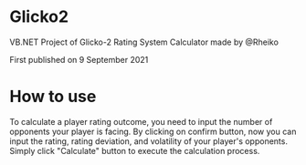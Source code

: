 # Glicko2
VB.NET Project of Glicko-2 Rating System Calculator made by @Rheiko

First published on 9 September 2021

# How to use
To calculate a player rating outcome, you need to input the number of opponents your player is facing.
By clicking on confirm button, now you can input the rating, rating deviation, and volatility of your player's opponents.
Simply click "Calculate" button to execute the calculation process.
